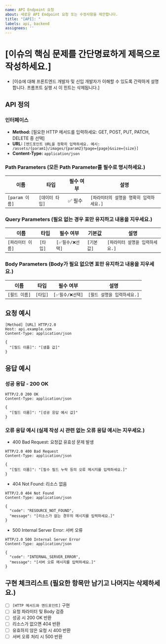 ```yaml
---
name: API Endpoint 요청
about: 새로운 API Endpoint 요청 또는 수정사항을 제안합니다.
title: "[API]: "
labels: api, backend
assignees: ''
---
```


# [이슈의 핵심 문제를 간단명료하게 제목으로 작성하세요.]

- [이슈에 대해 프론트엔드 개발자 및 신입 개발자가 이해할 수 있도록 간략하게 설명합니다. 프롬프트 실행 시 이 힌트는 삭제됩니다.]

## API 정의

### 인터페이스

- **Method:** [필요한 HTTP 메서드를 입력하세요: GET, POST, PUT, PATCH, DELETE 중 선택]
- **URL:** `[엔드포인트 URL을 정확히 입력하세요. 예시: /assets/{param1}/images/{param2}?page={page}&size={size}]`
- **Content-Type:** `application/json`

### Path Parameters (모든 Path Parameter를 필수로 명시하세요.)

| 이름 | 타입 | 필수 여부 | 설명                          |
|------|------|----------|-------------------------------|
| `[param 이름]` | `[데이터 타입]` | ✅ 필수 | `[파라미터의 설명을 명확히 입력하세요.]` |

### Query Parameters (필요 없는 경우 표만 유지하고 내용을 지우세요.)

| 이름   | 타입   | 필수 여부 | 기본값 | 설명                               |
|--------|--------|----------|--------|------------------------------------|
| `[파라미터 이름]` | `[타입]` | `[✅필수/❌선택]` | `[기본값]` | `[파라미터 설명을 입력하세요.]` |

### Body Parameters (Body가 필요 없으면 표만 유지하고 내용을 지우세요.)

| 이름 | 타입 | 필수 여부 | 설명                             |
|------|------|----------|----------------------------------|
| `[필드 이름]` | `[타입]` | `[✅필수/❌선택]` | `[필드 설명을 입력하세요.]` |

## 요청 예시

```http
[Method] [URL] HTTP/2.0
Host: api.example.com
Content-Type: application/json

{
  "[필드 이름]": "[샘플 값]"
}
```

## 응답 예시

### 성공 응답 - 200 OK

```http
HTTP/2.0 200 OK
Content-Type: application/json

{
  "[필드 이름]": "[성공 응답 예시 값]"
}
```

### 오류 응답 예시 (실제 작성 시 관련 없는 오류 응답 예시는 지우세요.)

- 400 Bad Request: 요청값 유효성 문제 발생
```http
HTTP/2.0 400 Bad Request
Content-Type: application/json

{
  "[필드 이름]": "[필수 필드 누락 등의 오류 메시지를 입력하세요.]"
}
```

- 404 Not Found: 리소스 없음
```http
HTTP/2.0 404 Not Found
Content-Type: application/json

{
  "code": "RESOURCE_NOT_FOUND",
  "message": "[리소스가 없는 경우의 메시지를 입력하세요.]"
}
```

- 500 Internal Server Error: 서버 오류
```http
HTTP/2.0 500 Internal Server Error
Content-Type: application/json

{
  "code": "INTERNAL_SERVER_ERROR",
  "message": "[서버 오류 메시지를 입력하세요.]"
}
```

## 구현 체크리스트 (필요한 항목만 남기고 나머지는 삭제하세요.)

- [ ] `[HTTP 메서드와 엔드포인트]` 구현
- [ ] 요청 파라미터 및 Body 검증
- [ ] 성공 시 200 OK 반환
- [ ] 리소스가 없으면 404 반환
- [ ] 유효하지 않은 요청 시 400 반환
- [ ] 서버 오류 처리 시 500 반환

